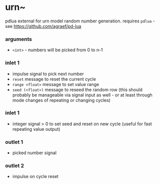 # urn~

pdlua external for urn model random number generation.
requires `pdlua` - see https://github.com/agraef/pd-lua

### arguments
* `<int>` - numbers will be picked from 0 to n-1

### inlet 1
* impulse signal to pick next number
* `reset` message to reset the current cycle
* `range <float>` message to set value range
* `seed (<float>)` message to reseed the random row (this should probably be manageable via signal input as well - or at least through mode changes of repeating or changing cycles)

### inlet 1
* integer signal > 0 to set seed and reset on new cycle (useful for fast repeating value output)

### outlet 1
* picked number signal

### outlet 2
* impulse on cycle reset
